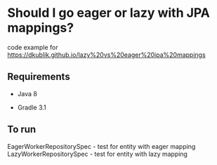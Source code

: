 Should I go eager or lazy with JPA mappings?
===============

code example for https://dkublik.github.io/lazy%20vs%20eager%20jpa%20mappings


## Requirements

* Java 8

* Gradle 3.1

## To run
EagerWorkerRepositorySpec - test for entity with eager mapping
LazyWorkerRepositorySpec - test for entity with lazy mapping




